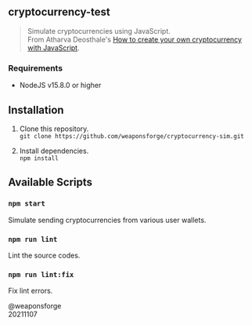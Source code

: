 ## cryptocurrency-test

> Simulate cryptocurrencies using JavaScript.  
> From Atharva Deosthale's [How to create your own cryptocurrency with JavaScript](https://blog.logrocket.com/how-to-create-cryptocurrency-javascript/).

### Requirements

- NodeJS v15.8.0 or higher

## Installation

1. Clone this repository.  
`git clone https://github.com/weaponsforge/cryptocurrency-sim.git`

2. Install dependencies.  
`npm install`

## Available Scripts

### `npm start`

Simulate sending cryptocurrencies from various user wallets.

### `npm run lint`

Lint the source codes.

### `npm run lint:fix`

Fix lint errors.


@weaponsforge  
20211107

